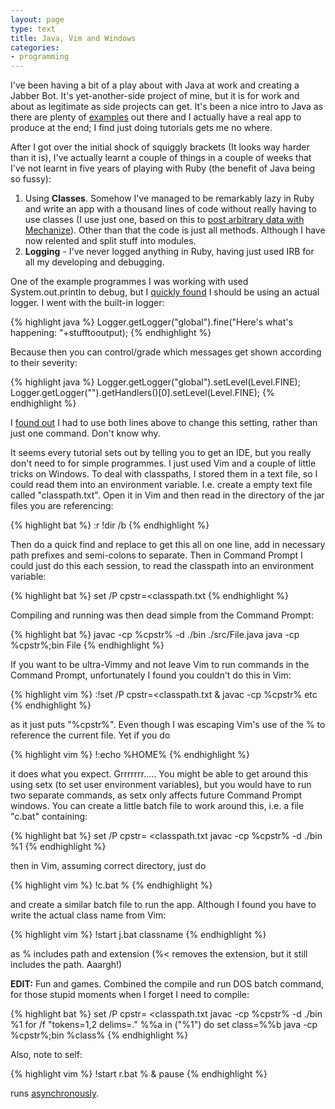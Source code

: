 ```yaml
---
layout: page
type: text
title: Java, Vim and Windows
categories: 
- programming
---
```

I've been having a bit of a play about with Java at work and creating a Jabber Bot. It's yet-another-side project of mine, but it is for work and about as legitimate as side projects can get. It's been a nice intro to Java as there are plenty of [examples](http://www.freddyvazquez.com/Simple_XMPP_Jabber_Bot_Java_Smack_API.html) out there and I actually have a real app to produce at the end; I find just doing tutorials gets me no where. 

After I got over the initial shock of squiggly brackets (It looks way harder than it is), I've actually learnt a couple of things in a couple of weeks that I've not learnt in five years of playing with Ruby (the benefit of Java being so fussy):

1. Using **Classes**. Somehow I've managed to be remarkably lazy in Ruby and write an app with a thousand lines of code without really having to use classes (I use just one, based on this to [post arbitrary data with Mechanize](http://thread.gmane.org/gmane.comp.lang.ruby.modules.mechanize.user/375)). Other than that the code is just all methods. Although I have now relented and split stuff into modules.
2. **Logging** - I've never logged anything in Ruby, having  just used IRB for all my developing and debugging. 

One of the example programmes I was working with used System.out.println to debug, but I [quickly found](http://www.vipan.com/htdocs/log4jhelp.html) I should be using an actual logger. I went with the built-in logger:

{% highlight java %}
Logger.getLogger("global").fine("Here's what's happening: "+stufftooutput);
{% endhighlight %}

Because then you can control/grade which messages get shown according to their severity:

{% highlight java %}
Logger.getLogger("global").setLevel(Level.FINE);
Logger.getLogger("").getHandlers()[0].setLevel(Level.FINE);
{% endhighlight %}

I [found out](http://coding.derkeiler.com/Archive/Java/comp.lang.java.help/2005-09/msg00152.html) I had to use both lines above to change this setting, rather than just one command. Don't know why. 

It seems every tutorial sets out by telling you to get an IDE, but you really don't need to for simple programmes. I just used Vim and a couple of little tricks on Windows. To deal with classpaths, I stored them in a text file, so I could read them into an environment variable. I.e. create a empty text file called "classpath.txt". Open it in Vim and then read in the directory of the jar files you are referencing:

{% highlight bat %}
:r !dir /b
{% endhighlight %}

Then do a quick find and replace to get this all on one line, add in necessary path prefixes and semi-colons to separate. Then in Command Prompt I could just do this each session, to read the classpath into an environment variable:

{% highlight bat %}
set /P cpstr=<classpath.txt
{% endhighlight %}

Compiling and running was then dead simple from the Command Prompt:

{% highlight bat %}
javac -cp %cpstr% -d ./bin ./src/File.java
java -cp %cpstr%;bin File
{% endhighlight %}

If you want to be ultra-Vimmy and not leave Vim to run commands in the Command Prompt, unfortunately I found you couldn't do this in Vim:

{% highlight vim %}
:!set /P cpstr=<classpath.txt & javac -cp \%cpstr\% etc
{% endhighlight %}

as it just puts "%cpstr%". Even though I was escaping Vim's use of the % to reference the current file. Yet if you do

{% highlight vim %}
!:echo \%HOME\% 
{% endhighlight %}

it does what you expect. Grrrrrrr..... You might be able to get around this using setx (to set user environment variables), but you would have to run two separate commands, as setx only affects future Command Prompt windows. You can create a little batch file to work around this, i.e. a file "c.bat" containing:

{% highlight bat %}
set /P cpstr= <classpath.txt
javac -cp %cpstr% -d ./bin %1
{% endhighlight %}

then in Vim, assuming correct directory, just do

{% highlight vim %}
!c.bat %
{% endhighlight %}

and create a similar batch file to run the app. Although I found you have to write the actual class name from Vim:

{% highlight vim %}
!start j.bat classname
{% endhighlight %}

as % includes path and extension (%< removes the extension, but it still includes the path. Aaargh!)

**EDIT:** Fun and games. Combined the compile and run DOS batch command, for those stupid moments when I forget I need to compile:

{% highlight bat %}
set /P cpstr= <classpath.txt
javac -cp %cpstr% -d ./bin %1
for /f "tokens=1,2 delims=.\" %%a in ("%1") do set class=%%b
java -cp %cpstr%;bin %class%
{% endhighlight %}

Also, note to self:

{% highlight vim %}
!start r.bat % & pause
{% endhighlight %}

runs [asynchronously](http://vim.wikia.com/wiki/Execute_external_programs_asynchronously_under_Windows).
